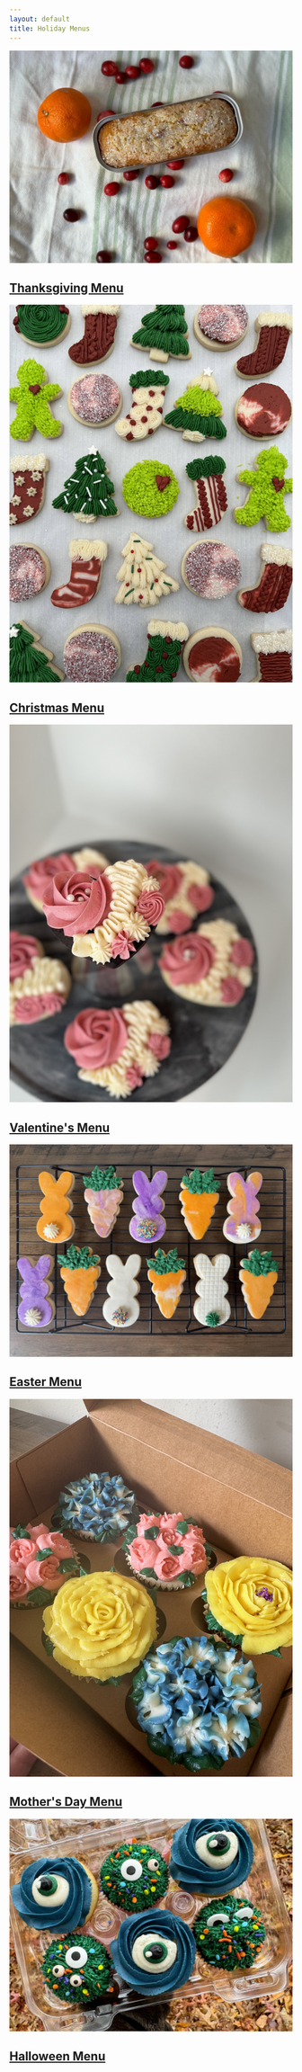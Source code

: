 ```yaml
---
layout: default
title: Holiday Menus
---
```


<div class="homepage-category-cards">
  <div class="category-card">
    <a href="{{ '/thanksgiving' | relative_url }}">
      <img src="/assets/img/bread.jpg" alt="Thanksgiving Menu" class="card-img">
      <div class="card-content">
        <h2>Thanksgiving Menu</h2>
      </div>
    </a>
  </div> 
    <div class="category-card">
    <a href="{{ '/christmas' | relative_url }}">
      <img src="/assets/img/headers/home/christmasCookies.jpg" alt="Christmas Menu" class="card-img">
      <div class="card-content">
        <h2>Christmas Menu</h2>
      </div>
    </a>
  </div>
  <div class="category-card">
    <a href="{{ '/valentines' | relative_url }}">
      <img src="/assets/img/valentines/chocolateCoveredRaspberry.jpg" alt="Valentine's Menu" class="card-img">
      <div class="card-content">
        <h2>Valentine's Menu</h2>
      </div>
    </a>
  </div>
  <div class="category-card">
    <a href="{{ '/easter' | relative_url }}">
      <img src="/assets/img/easter/IMG_6388.jpg" alt="Easter Menu" class="card-img">
      <div class="card-content">
        <h2>Easter Menu</h2>
      </div>
    </a>
  </div>
  <div class="category-card">
    <a href="{{ '/mothersday' | relative_url }}">
      <img src="/assets/img/mothersday/1.jpg" alt="Mother's Day Menu" class="card-img">
      <div class="card-content">
        <h2>Mother's Day Menu</h2>
      </div>
    </a>
  </div>
  <div class="category-card">
    <a href="{{ '/halloween' | relative_url }}">
      <img src="/assets/img/headers/home/halloweenCupcakes.jpg" alt="Halloween Menu" class="card-img">
      <div class="card-content">
        <h2>Halloween Menu</h2>
      </div>
    </a>
  </div>

</div>
